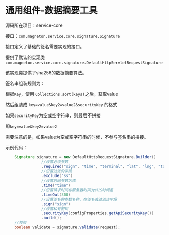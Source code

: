 # 通用组件-数据摘要工具

源码所在项目：service-core

接口：`com.magneton.service.core.signature.Signature`

接口定义了基础的签名需要实现的接口。

提供了默认的实现类`com.magneton.service.core.signature.DefaultHttpServletRequestSignature`

该实现类提供了sha256的数据摘要算法。

签名串组装规则为：

根据`Key`，使用 `Collections.sort(keys)`之后，获取value

然后组装成 `key=value&key2=value2&securityKey` 的格式

如果`securityKey`为空或空字符串，则最后不拼接

即`key=value&key2=value2`

需要注意的是，如果value为空或空字符串的时候，不参与签名串的拼接。


示例代码：
```java
    Signature signature = new DefaultHttpRequestSignature.Builder()
                //设置必须参数
                .required("sign", "time", "terminal", "lat", "lng", "token")
                //设置过滤的字段
                .exclude("ss")
                //设置时间参数名称
                .time("time")
                //设置请求时间与服务器时间允许的时间差
                .timeOut(300)
                //设置签名的参数名称，在签名会过滤该字段
                .sign("sign")
                //设置私有密钥
                .securityKey(configProperties.getApiSecurityKey())
                .build();
    //校验
    boolean validate = signature.validate(request);
```
